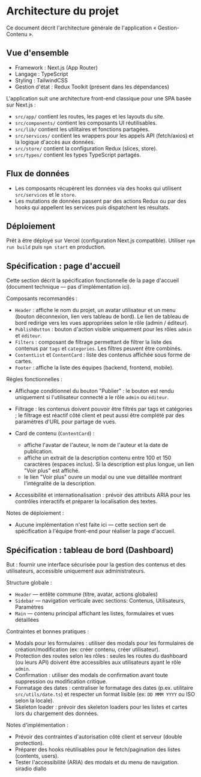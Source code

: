 # Architecture du projet

Ce document décrit l'architecture générale de l'application « Gestion-Contenu ».

## Vue d'ensemble

- Framework : Next.js (App Router)
- Langage : TypeScript
- Styling : TailwindCSS
- Gestion d'état : Redux Toolkit (présent dans les dépendances)

L'application suit une architecture front-end classique pour une SPA basée sur Next.js :

- `src/app/` contient les routes, les pages et les layouts du site.
- `src/components/` contient les composants UI réutilisables.
- `src/lib/` contient les utilitaires et fonctions partagées.
- `src/services/` contient les wrappers pour les appels API (fetch/axios) et la logique d'accès aux données.
- `src/store/` contient la configuration Redux (slices, store).
- `src/types/` contient les types TypeScript partagés.

## Flux de données

- Les composants récupèrent les données via des hooks qui utilisent `src/services` et le `store`.
- Les mutations de données passent par des actions Redux ou par des hooks qui appellent les services puis dispatchent les résultats.

## Déploiement

Prêt à être déployé sur Vercel (configuration Next.js compatible). Utiliser `npm run build` puis `npm start` en production.

## Spécification : page d'accueil

Cette section décrit la spécification fonctionnelle de la page d'accueil (document technique — pas d'implémentation ici).

Composants recommandés :

- `Header` : affiche le nom du projet, un avatar utilisateur et un menu (bouton déconnexion, lien vers tableau de bord). Le lien de tableau de bord redirige vers les vues appropriées selon le rôle (admin / éditeur).
- `PublishButton` : bouton d'action visible uniquement pour les rôles `admin` et `éditeur`.
- `Filters` : composant de filtrage permettant de filtrer la liste des contenus par `tags` et `categories`. Les filtres peuvent être combinés.
- `ContentList` et `ContentCard` : liste des contenus affichée sous forme de cartes.
- `Footer` : affiche la liste des équipes (backend, frontend, mobile).

Règles fonctionnelles :

- Affichage conditionnel du bouton "Publier" : le bouton est rendu uniquement si l'utilisateur connecté a le rôle `admin` ou `éditeur`.
- Filtrage : les contenus doivent pouvoir être filtrés par tags et catégories ; le filtrage est réactif côté client et peut aussi être complété par des paramètres d'URL pour partage de vues.
- Card de contenu (`ContentCard`) :
  - affiche l'avatar de l'auteur, le nom de l'auteur et la date de publication.
  - affiche un extrait de la description contenu entre 100 et 150 caractères (espaces inclus). Si la description est plus longue, un lien "Voir plus" est affiché.
  - le lien "Voir plus" ouvre un modal ou une vue détaillée montrant l'intégralité de la description.

- Accessibilité et internationalisation : prévoir des attributs ARIA pour les contrôles interactifs et préparer la localisation des textes.

Notes de déploiement :

- Aucune implémentation n'est faite ici — cette section sert de spécification à l'équipe front-end pour réaliser la page d'accueil.

## Spécification : tableau de bord (Dashboard)

But : fournir une interface sécurisée pour la gestion des contenus et des utilisateurs, accessible uniquement aux administrateurs.

Structure globale :

- `Header` — entête commune (titre, avatar, actions globales)
- `Sidebar` — navigation verticale avec sections: Contenus, Utilisateurs, Paramètres
- `Main` — contenu principal affichant les listes, formulaires et vues détaillées

Contraintes et bonnes pratiques :

- Modals pour les formulaires : utiliser des modals pour les formulaires de création/modification (ex: créer contenu, créer utilisateur).
- Protection des routes selon les rôles : seules les routes du dashboard (ou leurs API) doivent être accessibles aux utilisateurs ayant le rôle `admin`.
- Confirmation : utiliser des modals de confirmation avant toute suppression ou modification critique.
- Formatage des dates : centraliser le formatage des dates (p.ex. utilitaire `src/utils/date.ts`) et respecter un format lisible (ex: `DD MMM YYYY` ou ISO selon la locale).
- Skeleton loader : prévoir des skeleton loaders pour les listes et cartes lors du chargement des données.

Notes d'implémentation :

- Prévoir des contraintes d'autorisation côté client et serveur (double protection).
- Préparer des hooks réutilisables pour le fetch/pagination des listes (contents, users).
- Tester l'accessibilité (ARIA) des modals et du menu de navigation.
siradio diallo
